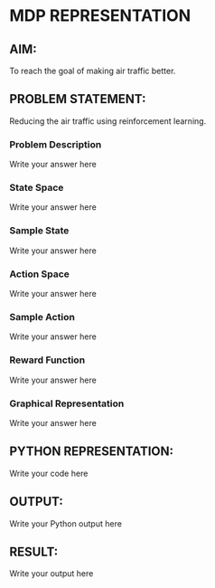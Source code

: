 # MDP REPRESENTATION

## AIM:
To reach the goal of making air traffic better.

## PROBLEM STATEMENT:
Reducing the air traffic using reinforcement learning.
### Problem Description
Write your answer here

### State Space
Write your answer here

### Sample State
Write your answer here

### Action Space
Write your answer here

### Sample Action
Write your answer here

### Reward Function
Write your answer here

### Graphical Representation
Write your answer here

## PYTHON REPRESENTATION:
Write your code here

## OUTPUT:
Write your Python output here

## RESULT:
Write your output here

